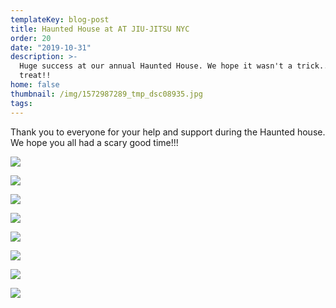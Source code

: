 ```yaml
---
templateKey: blog-post
title: Haunted House at AT JIU-JITSU NYC
order: 20
date: "2019-10-31"
description: >-
  Huge success at our annual Haunted House. We hope it wasn't a trick... only a
  treat!!
home: false
thumbnail: /img/1572987289_tmp_dsc08935.jpg
tags:
---
```


Thank you to everyone for your help and support during the Haunted house. We hope you all had a scary good time!!!

![](/img/1572987289_tmp_dsc08935.jpg)

![](/img/1572987336_tmp_dsc08815.jpg)

![](/img/1572987363_tmp_dsc08816.jpg)

![](/img/1572987407_tmp_dsc08846.jpg)

![](/img/1572987387_tmp_dsc08832.jpg)

![](/img/1572987439_tmp_dsc08892.jpg)

![](/img/1572987474_tmp_dsc08899.jpg)

![](/img/1572987488_tmp_dsc08930.jpg)
